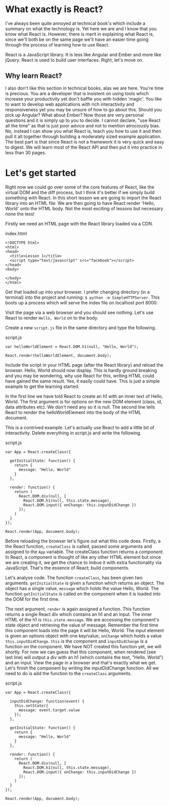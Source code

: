 # What exactly is React?

I've always been quite annoyed at technical book's which include a summary on what the technology is. Yet here we are and I know that you know what React is. However, there is merit in explaining what React is, since we'll both be on the same page we'll have an easier time going through the process of learning how to use React.

React is a JavaScript library. It is less like Angular and Ember and more like jQuery. React is used to build user interfaces. Right, let's move on. 

## Why learn React?

I also don't like this section in technical books, alas we are here. You're time is precious. You are a developer that is insistent on using tools which increase your productivity yet don't baffle you with hidden 'magic'. You like to want to develop web applications with rich interactivity and responsiveness yet you may be unsure of how to go about this. Should you pick up Angular? What about Ember? Now those are very personal questions and it is simply up to you to decide. I cannot declare, "use React all the time" as that is just poor advice and not to mention atrociously bias. No, instead I can show you what React is, teach you how to use it and then pull it all together through building a moderately sized example application. The best part is that since React is not a framework it is very quick and easy to digest. We will learn most of the React API and then put it into practice in less than 30 pages.

# Let's get started

Right now we could go over some of the core features of React, like the virtual DOM and the diff process, but I think it's better if we simply build something with React. In this short lesson we are going to import the React library into an HTML file. We are then going to have React render 'Hello, World' onto the HTML body. Not the most exciting of lessons but necessary none the less!

Firstly we need an HTML page with the React library loaded via a CDN.

index.html
```
<!DOCTYPE html>
<html>
<head>
  <title>Lesson 1</title>
  <script type="text/javascript" src="facebook"></script>
</head>
<body>

</body>
</html>
```

Get that loaded up into your browser. I prefer changing directory (in a terminal) into the project and running: `$ python -m SimpleHTTPServer`. This boots up a process which will serve the index file on localhost port 8000.

Visit the page via a web browser and you should see nothing. Let's use React to render `Hello, World` on to the body.

Create a new `script.js` file in the same directory and type the following.

script.js
```
var helloWorldElement = React.DOM.h1(null, "Hello, World");

React.render(helloWorldElement, document.body);
```
Include the script in your HTML page (after the React library) and reload the browser. Hello, World should now display. This is hardly ground breaking and you may be wondering, why use React for this, writing HTML could have gained the same result. Yes, it easily could have. This is just a simple example to get the learning started.

In the first line we have told React to create an h1 with an inner text of Hello, World. The first argument is for options on the new DOM element (class, id, data attributes etc). We don't need any so it is null. The second line tells React to render the helloWorldElement into the body of the HTML document.

This is a contrived example. Let's actually use React to add a little bit of interactivity. Delete everything in script.js and write the following.

script.js
```
var App = React.createClass({

  getInitialState: function() {
    return {
      message: "Hello, World"
    }
  },

  render: function() {
    return (
      React.DOM.div(null, [
        React.DOM.h1(null, this.state.message),
        React.DOM.input({ onChange: this.inputDidChange })
      ]);
    )
  }
});

React.render(App, document.body);
```

Before reloading the browser let's figure out what this code does. Firstly, a the React function, `createClass` is called, passed some arguments and assigned to the `App` variable. The createClass function returns a *component*. In React, a component is thought of like any other HTML element but since we are creating it, we get the chance to imbue it with extra functionality via JavaScript. That's the essence of React; build components. 

Let's analyse code. The function `createClass`, has been given two arguments. `getInitialState` is given a function which returns an object. The object has a single value, `message` which holds the value Hello, World. The function `getInitialState` is called on the component when it is loaded into the DOM for the first time.

The next argument, `render` is again assigned a function. This function returns a single React div which contains an h1 and an input. The inner HTML of the h1 is `this.state.message`. We are accessing the component's state object and retrieving the value of message. Remember the first time this component loads into the page it will be Hello, World. The input element is given an options object with one key/value, `onChange` which holds a value `this.inputDidChange`. `this` is the component and `inputDidChange` is a function on the component. We have NOT created this function yet, we will shortly. For now we can guess that this component, when rendered (see last line) will output a div with an h1 (which contains the text, "Hello, World") and an input. View the page in a browser and that's exactly what we get. Let's finish the component by writing the inputDidChange function. All we need to do is add the function to the `createClass` arguments.

script.js
```
var App = React.createClass({

  inputDidChange: function(event) {
    this.setState({
      message: event.target.value
    });
  },

  getInitialState: function() {
    return {
      message: "Hello, World"
    }
  },

  render: function() {
    return (
      React.DOM.div(null, [
        React.DOM.h1(null, this.state.message),
        React.DOM.input({ onChange: this.inputDidChange })
      ]);
    )
  }
});

React.render(App, document.body);
```
